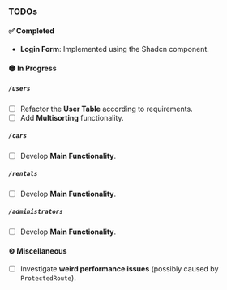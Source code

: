 ### TODOs

#### ✅ **Completed**

-   **Login Form**: Implemented using the Shadcn component.

#### 🟡 **In Progress**

##### `/users`

-   [ ] Refactor the **User Table** according to requirements.
-   [ ] Add **Multisorting** functionality.

##### `/cars`

-   [ ] Develop **Main Functionality**.

##### `/rentals`

-   [ ] Develop **Main Functionality**.

##### `/administrators`

-   [ ] Develop **Main Functionality**.

#### ⚙️ **Miscellaneous**

-   [ ] Investigate **weird performance issues** (possibly caused by `ProtectedRoute`).
